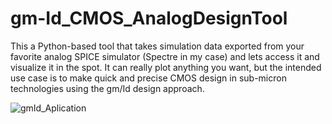# gm-Id_CMOS_AnalogDesignTool
This a Python-based tool that takes simulation data exported from your favorite analog SPICE simulator (Spectre in my case) and lets access it and visualize it in the spot. It can really plot anything you want, but the intended use case is to make quick and precise CMOS design in sub-micron technologies using the gm/Id design approach. 

![gmId_Aplication](/repository/img/gmId_App.png?raw=true "gmId_Aplication")
